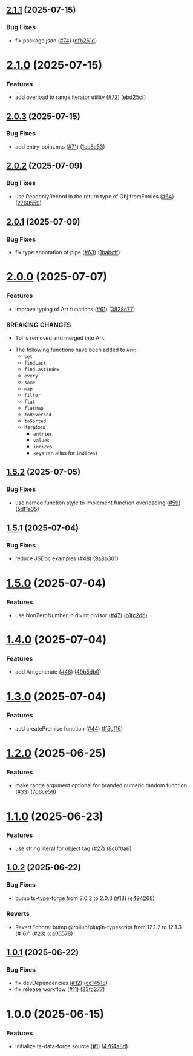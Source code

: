 ## [2.1.1](https://github.com/noshiro-pf/ts-data-forge/compare/v2.1.0...v2.1.1) (2025-07-15)

### Bug Fixes

- fix package.json ([#74](https://github.com/noshiro-pf/ts-data-forge/issues/74)) ([dfb261d](https://github.com/noshiro-pf/ts-data-forge/commit/dfb261dafa35449000b5af2192dbed1231044e55))

# [2.1.0](https://github.com/noshiro-pf/ts-data-forge/compare/v2.0.3...v2.1.0) (2025-07-15)

### Features

- add overload to range iterator utility ([#72](https://github.com/noshiro-pf/ts-data-forge/issues/72)) ([ebd25cf](https://github.com/noshiro-pf/ts-data-forge/commit/ebd25cf4ad097c93b90de2b9e35af35a32b1b3de))

## [2.0.3](https://github.com/noshiro-pf/ts-data-forge/compare/v2.0.2...v2.0.3) (2025-07-15)

### Bug Fixes

- add entry-point.mts ([#71](https://github.com/noshiro-pf/ts-data-forge/issues/71)) ([1ec8e53](https://github.com/noshiro-pf/ts-data-forge/commit/1ec8e53ffa1a42fe84f550628a5ac157fc2b50b6))

## [2.0.2](https://github.com/noshiro-pf/ts-data-forge/compare/v2.0.1...v2.0.2) (2025-07-09)

### Bug Fixes

- use ReadonlyRecord in the return type of Obj.fromEntries ([#64](https://github.com/noshiro-pf/ts-data-forge/issues/64)) ([2760559](https://github.com/noshiro-pf/ts-data-forge/commit/276055949ca19f554265b452c6c5057dd16897d4))

## [2.0.1](https://github.com/noshiro-pf/ts-data-forge/compare/v2.0.0...v2.0.1) (2025-07-09)

### Bug Fixes

- fix type annotation of pipe ([#63](https://github.com/noshiro-pf/ts-data-forge/issues/63)) ([1babcff](https://github.com/noshiro-pf/ts-data-forge/commit/1babcffc5820aab5df8523fb29306b9702038978))

# [2.0.0](https://github.com/noshiro-pf/ts-data-forge/compare/v1.5.2...v2.0.0) (2025-07-07)

### Features

- improve typing of Arr functions ([#61](https://github.com/noshiro-pf/ts-data-forge/issues/61)) ([3828c77](https://github.com/noshiro-pf/ts-data-forge/commit/3828c77e169a89e3908ffcbacfc01ce85f6f63d3))

### BREAKING CHANGES

- Tpl is removed and merged into Arr.

* The following functions have been added to `Arr`:
    - `set`
    - `findLast`
    - `findLastIndex`
    - `every`
    - `some`
    - `map`
    - `filter`
    - `flat`
    - `flatMap`
    - `toReversed`
    - `toSorted`
    - Iterators
        - `entries`
        - `values`
        - `indices`
        - `keys` (an alias for `indices`)

## [1.5.2](https://github.com/noshiro-pf/ts-data-forge/compare/v1.5.1...v1.5.2) (2025-07-05)

### Bug Fixes

- use named function style to implement function overloading ([#59](https://github.com/noshiro-pf/ts-data-forge/issues/59)) ([5df1a35](https://github.com/noshiro-pf/ts-data-forge/commit/5df1a35ecf3caf452eb9ee14cbd6ae4d843127a1))

## [1.5.1](https://github.com/noshiro-pf/ts-data-forge/compare/v1.5.0...v1.5.1) (2025-07-04)

### Bug Fixes

- reduce JSDoc examples ([#48](https://github.com/noshiro-pf/ts-data-forge/issues/48)) ([9a8b301](https://github.com/noshiro-pf/ts-data-forge/commit/9a8b3017525ee75760eb9f0e86b488688451eb57))

# [1.5.0](https://github.com/noshiro-pf/ts-data-forge/compare/v1.4.0...v1.5.0) (2025-07-04)

### Features

- use NonZeroNumber in divInt divisor ([#47](https://github.com/noshiro-pf/ts-data-forge/issues/47)) ([b1fc2db](https://github.com/noshiro-pf/ts-data-forge/commit/b1fc2db061b911d6ec94565c2af59a66a327a9ef))

# [1.4.0](https://github.com/noshiro-pf/ts-data-forge/compare/v1.3.0...v1.4.0) (2025-07-04)

### Features

- add Arr.generate ([#46](https://github.com/noshiro-pf/ts-data-forge/issues/46)) ([49b5db0](https://github.com/noshiro-pf/ts-data-forge/commit/49b5db0d22d5b295293021a3373f98fd4b4cee6f))

# [1.3.0](https://github.com/noshiro-pf/ts-data-forge/compare/v1.2.0...v1.3.0) (2025-07-04)

### Features

- add createPromise function ([#44](https://github.com/noshiro-pf/ts-data-forge/issues/44)) ([ff5bf16](https://github.com/noshiro-pf/ts-data-forge/commit/ff5bf167dbf2eba36c7bd6261b039bca5a5f4ce3))

# [1.2.0](https://github.com/noshiro-pf/ts-data-forge/compare/v1.1.0...v1.2.0) (2025-06-25)

### Features

- make range argument optional for branded numeric random function ([#33](https://github.com/noshiro-pf/ts-data-forge/issues/33)) ([7d6ce59](https://github.com/noshiro-pf/ts-data-forge/commit/7d6ce596a062916ba4ddd65d299ea2299b264dda))

# [1.1.0](https://github.com/noshiro-pf/ts-data-forge/compare/v1.0.2...v1.1.0) (2025-06-23)

### Features

- use string literal for object tag ([#27](https://github.com/noshiro-pf/ts-data-forge/issues/27)) ([8c6f0a6](https://github.com/noshiro-pf/ts-data-forge/commit/8c6f0a6772b5cf185f8d09633039683f2789bf06))

## [1.0.2](https://github.com/noshiro-pf/ts-data-forge/compare/v1.0.1...v1.0.2) (2025-06-22)

### Bug Fixes

- bump ts-type-forge from 2.0.2 to 2.0.3 ([#18](https://github.com/noshiro-pf/ts-data-forge/issues/18)) ([e494268](https://github.com/noshiro-pf/ts-data-forge/commit/e494268cf6bb4b1c82595afbb61bcd33bb5f132b))

### Reverts

- Revert "chore: bump @rollup/plugin-typescript from 12.1.2 to 12.1.3 ([#16](https://github.com/noshiro-pf/ts-data-forge/issues/16))" ([#23](https://github.com/noshiro-pf/ts-data-forge/issues/23)) ([ca05578](https://github.com/noshiro-pf/ts-data-forge/commit/ca055785cd9be069b6e03135dd689caae621f63a))

## [1.0.1](https://github.com/noshiro-pf/ts-data-forge/compare/v1.0.0...v1.0.1) (2025-06-22)

### Bug Fixes

- fix devDependencies ([#12](https://github.com/noshiro-pf/ts-data-forge/issues/12)) ([cc14518](https://github.com/noshiro-pf/ts-data-forge/commit/cc1451840317becbdfd11bb14c457383a1bbe3f9))
- fix release workflow ([#11](https://github.com/noshiro-pf/ts-data-forge/issues/11)) ([33fc277](https://github.com/noshiro-pf/ts-data-forge/commit/33fc277707b35cdf488386448c3060f68f8a2726))

# 1.0.0 (2025-06-15)

### Features

- initialize ts-data-forge source ([#1](https://github.com/noshiro-pf/ts-data-forge/issues/1)) ([4764a8d](https://github.com/noshiro-pf/ts-data-forge/commit/4764a8d52cd8b3cff68d4e95a493ce04fcf3ac26))
